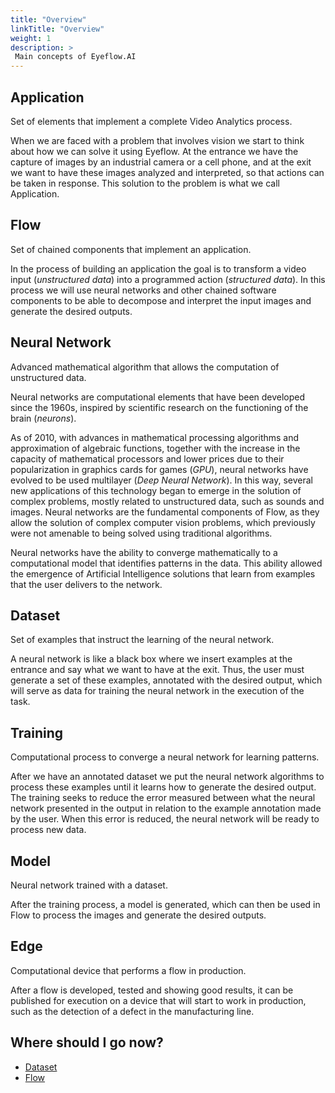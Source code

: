 ```yaml
---
title: "Overview"
linkTitle: "Overview"
weight: 1
description: >
 Main concepts of Eyeflow.AI
---
```


## Application
Set of elements that implement a complete Video Analytics process.

When we are faced with a problem that involves vision we start to think about how we can solve it using Eyeflow. At the entrance we have the capture of images by an industrial camera or a cell phone, and at the exit we want to have these images analyzed and interpreted, so that actions can be taken in response. This solution to the problem is what we call Application.

## Flow
Set of chained components that implement an application.

In the process of building an application the goal is to transform a video input (*unstructured data*) into a programmed action (*structured data*). In this process we will use neural networks and other chained software components to be able to decompose and interpret the input images and generate the desired outputs.

## Neural Network
Advanced mathematical algorithm that allows the computation of unstructured data.

Neural networks are computational elements that have been developed since the 1960s, inspired by scientific research on the functioning of the brain (*neurons*).

As of 2010, with advances in mathematical processing algorithms and approximation of algebraic functions, together with the increase in the capacity of mathematical processors and lower prices due to their popularization in graphics cards for games (*GPU*), neural networks have evolved to be used multilayer (*Deep Neural Network*). In this way, several new applications of this technology began to emerge in the solution of complex problems, mostly related to unstructured data, such as sounds and images. Neural networks are the fundamental components of Flow, as they allow the solution of complex computer vision problems, which previously were not amenable to being solved using traditional algorithms.

Neural networks have the ability to converge mathematically to a computational model that identifies patterns in the data. This ability allowed the emergence of Artificial Intelligence solutions that learn from examples that the user delivers to the network.

## Dataset
Set of examples that instruct the learning of the neural network.

A neural network is like a black box where we insert examples at the entrance and say what we want to have at the exit. Thus, the user must generate a set of these examples, annotated with the desired output, which will serve as data for training the neural network in the execution of the task.

## Training
Computational process to converge a neural network for learning patterns.

After we have an annotated dataset we put the neural network algorithms to process these examples until it learns how to generate the desired output. The training seeks to reduce the error measured between what the neural network presented in the output in relation to the example annotation made by the user. When this error is reduced, the neural network will be ready to process new data.

## Model
Neural network trained with a dataset.

After the training process, a model is generated, which can then be used in Flow to process the images and generate the desired outputs.

## Edge
Computational device that performs a flow in production.

After a flow is developed, tested and showing good results, it can be published for execution on a device that will start to work in production, such as the detection of a defect in the manufacturing line.

## Where should I go now?

* [Dataset](/docs/Concepts/dataset/)
* [Flow](/docs/Concepts/flow/)
